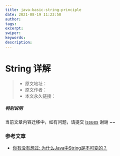 ```yaml
---
title: java-basic-string-principle
date: 2021-08-19 11:23:50
author:
tags:
excerpt:
swiper:
keywords:
description:
---
```


# String 详解

> * 原文地址：[]()
> * 原文作者：[]()
> * 本文永久链接：[]()

##### **特别说明**

当前文章内容迁移中，如有问题，请提交 [issues](https://github.com/Starrier/starrier.github.io/issues) 谢谢 ~~


### 参考文章

- [你有没有想过: 为什么Java中String是不可变的？](https://segmentfault.com/a/1190000018211009)
